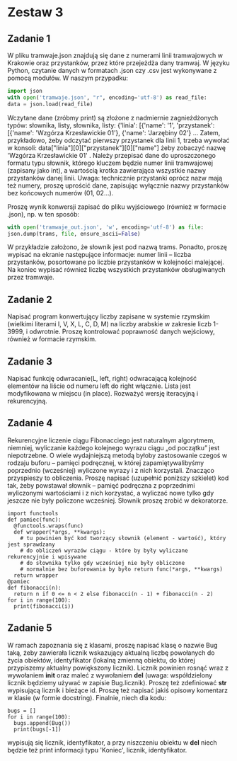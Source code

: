# **Zestaw 3**
## **Zadanie 1**
W pliku tramwaje.json znajdują się dane z numerami linii tramwajowych w Krakowie oraz przystanków, przez
które przejeżdża dany tramwaj. W języku Python, czytanie danych w formatach .json czy .csv jest wykonywane
z pomocą modułów. W naszym przypadku:
```py
import json
with open('tramwaje.json', "r", encoding='utf-8') as read_file:
data = json.load(read_file)
```
Wczytane dane (zróbmy print) są złożone z nadmiernie zagnieżdżonych typów: słownika, listy, słownika, listy:
{'linia': [{'name': '1', 'przystanek': [{'name': 'Wzgórza Krzesławickie 01'}, {'name': 'Jarzębiny 02'} …
Zatem, przykładowo, żeby odczytać pierwszy przystanek dla linii 1, trzeba wywołać w konsoli:
data["linia"][0]["przystanek"][0]["name"]
żeby zobaczyć nazwę 'Wzgórza
Krzesławickie 01' .
Należy przepisać dane do uproszczonego formatu typu słownik, którego kluczem będzie numer linii
tramwajowej (zapisany jako int), a wartością krotka zawierająca wszystkie nazwy przystanków danej linii.
Uwaga: technicznie przystanki oprócz nazw mają też numery, proszę uprościć dane, zapisując wyłącznie nazwy
przystanków bez końcowych numerów (01, 02…).

Proszę wynik konwersji zapisać do pliku wyjściowego (również w formacie .json), np. w ten sposób:
```py
with open('tramwaje_out.json', 'w', encoding='utf-8') as file:
json.dump(trams, file, ensure_ascii=False)
```
W przykładzie założono, że słownik jest pod nazwą trams. Ponadto, proszę wypisać na ekranie następujące
informacje: numer linii – liczba przystanków, posortowane po liczbie przystanków w kolejności malejącej. Na
koniec wypisać również liczbę wszystkich przystanków obsługiwanych przez tramwaje.

## **Zadanie 2**
Napisać program konwertujący liczby zapisane w systemie rzymskim (wielkimi literami I, V, X, L, C, D, M) na
liczby arabskie w zakresie liczb 1-3999, i odwrotnie. Proszę kontrolować poprawność danych wejściowy,
również w formacie rzymskim.

## **Zadanie 3**
Napisać funkcję odwracanie(L, left, right) odwracającą kolejność elementów na liście od numeru left do right
włącznie. Lista jest modyfikowana w miejscu (in place). Rozważyć wersję iteracyjną i rekurencyjną.

## **Zadanie 4**
Rekurencyjne liczenie ciągu Fibonacciego jest naturalnym algorytmem, niemniej, wyliczanie każdego
kolejnego wyrazu ciągu „od początku” jest niepotrzebne. O wiele wydajniejszą metodą byłoby zastosowanie
czegoś w rodzaju buforu – pamięci podręcznej, w której zapamiętywalibyśmy poprzednio (wcześniej)
wyliczone wyrazy i z nich korzystali. Znacząco przyspieszy to obliczenia. Proszę napisać (uzupełnić poniższy
szkielet) kod tak, żeby powstawał słownik – pamięć podręczna z poprzednimi wyliczonymi wartościami i z nich
korzystać, a wyliczać nowe tylko gdy jeszcze nie były policzone wcześniej. Słownik proszę zrobić w dekoratorze.
```
import functools
def pamiec(func):
  @functools.wraps(func)
  def wrapper(*args, **kwargs):
    # tu powinien być kod tworzący słownik (element - wartość), który jest sprawdzany
    # do obliczeń wyrazów ciągu - które by były wyliczane rekurencyjnie i wpisywane
    # do słownika tylko gdy wcześniej nie były obliczone
    # normalnie bez buforowania by było return func(*args, **kwargs)
  return wrapper
@pamiec
def fibonacci(n):
  return n if 0 <= n < 2 else fibonacci(n - 1) + fibonacci(n - 2)
for i in range(100):
  print(fibonacci(i))
```

## **Zadanie 5**
W ramach zapoznania się z klasami, proszę napisać klasę o nazwie Bug taką, żeby zawierała licznik wskazujący
aktualną liczbę powołanych do życia obiektów, identyfikator (lokalną zmienną obiektu, do której przypiszemy
aktualny powiększony licznik). Licznik powinien rosnąć wraz z wywołaniem __init__ oraz maleć z wywołaniem
__del__ (uwaga: współdzielony licznik będziemy używać w zapisie Bug.licznik). Proszę też zdefiniować __str__
wypisującą licznik i bieżące id. Proszę też napisać jakiś opisowy komentarz w klasie (w formie docstring). Finalnie,
niech dla kodu:
```
bugs = []
for i in range(100):
  bugs.append(Bug())
  print(bugs[-1])
```
wypisują się licznik, identyfikator, a przy niszczeniu obiektu w __del__ niech będzie też print informacji typu
'Koniec', licznik, identyfikator.
